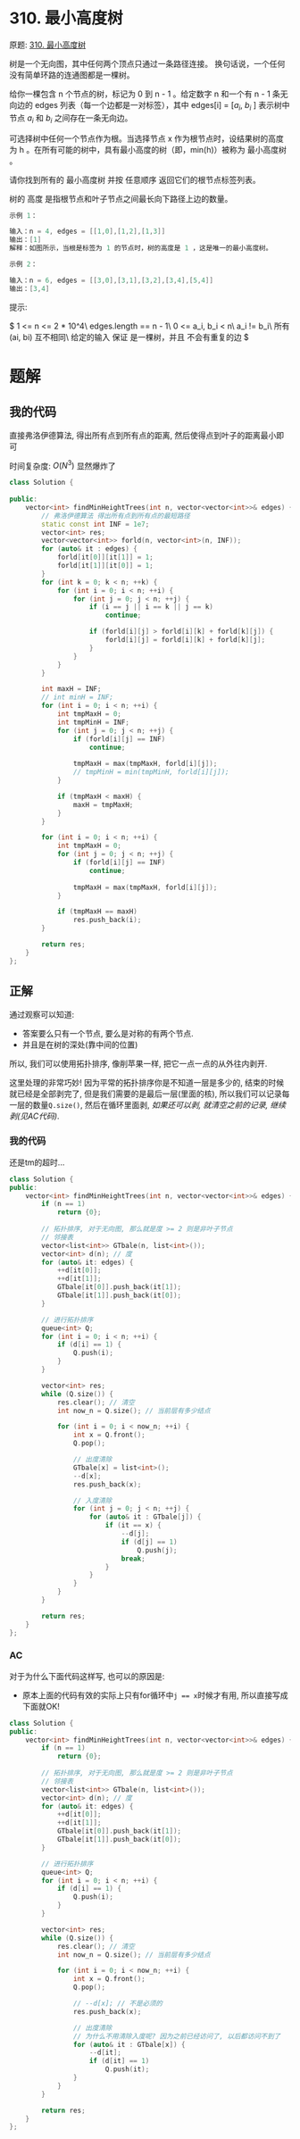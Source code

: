 # 310. 最小高度树
原题: [310. 最小高度树](https://leetcode.cn/problems/minimum-height-trees/description/)

树是一个无向图，其中任何两个顶点只通过一条路径连接。 换句话说，一个任何没有简单环路的连通图都是一棵树。

给你一棵包含 n 个节点的树，标记为 0 到 n - 1 。给定数字 n 和一个有 n - 1 条无向边的 edges 列表（每一个边都是一对标签），其中 edges[i] = [$a_i$, $b_i$ ] 表示树中节点 $a_i$ 和 $b_i$ 之间存在一条无向边。

可选择树中任何一个节点作为根。当选择节点 x 作为根节点时，设结果树的高度为 h 。在所有可能的树中，具有最小高度的树（即，min(h)）被称为 最小高度树 。

请你找到所有的 最小高度树 并按 任意顺序 返回它们的根节点标签列表。

树的 高度 是指根节点和叶子节点之间最长向下路径上边的数量。
 
```c in
示例 1：

输入：n = 4, edges = [[1,0],[1,2],[1,3]]
输出：[1]
解释：如图所示，当根是标签为 1 的节点时，树的高度是 1 ，这是唯一的最小高度树。

示例 2：

输入：n = 6, edges = [[3,0],[3,1],[3,2],[3,4],[5,4]]
输出：[3,4]
```

提示:

$
1 <= n <= 2 * 10^4\\
edges.length == n - 1\\
0 <= a_i, b_i < n\\
a_i != b_i\\
所有 (ai, bi) 互不相同\\
给定的输入 保证 是一棵树，并且 不会有重复的边
$

# 题解
## 我的代码

直接弗洛伊德算法, 得出所有点到所有点的距离, 然后使得点到叶子的距离最小即可

时间复杂度: $O(N^3)$ 显然爆炸了

```C++
class Solution {
    
public:
    vector<int> findMinHeightTrees(int n, vector<vector<int>>& edges) {
        // 弗洛伊德算法 得出所有点到所有点的最短路径
        static const int INF = 1e7;
        vector<int> res;
        vector<vector<int>> forld(n, vector<int>(n, INF));
        for (auto& it : edges) {
            forld[it[0]][it[1]] = 1;
            forld[it[1]][it[0]] = 1;
        }
        for (int k = 0; k < n; ++k) {
            for (int i = 0; i < n; ++i) {
                for (int j = 0; j < n; ++j) {
                    if (i == j || i == k || j == k)
                        continue;

                    if (forld[i][j] > forld[i][k] + forld[k][j]) {
                        forld[i][j] = forld[i][k] + forld[k][j];
                    }
                }
            }
        }

        int maxH = INF;
        // int minH = INF;
        for (int i = 0; i < n; ++i) {
            int tmpMaxH = 0;
            int tmpMinH = INF;
            for (int j = 0; j < n; ++j) {
                if (forld[i][j] == INF)
                    continue;
                
                tmpMaxH = max(tmpMaxH, forld[i][j]);
                // tmpMinH = min(tmpMinH, forld[i][j]);
            }

            if (tmpMaxH < maxH) {
                maxH = tmpMaxH;
            }
        }

        for (int i = 0; i < n; ++i) {
            int tmpMaxH = 0;
            for (int j = 0; j < n; ++j) {
                if (forld[i][j] == INF)
                    continue;
                
                tmpMaxH = max(tmpMaxH, forld[i][j]);
            }

            if (tmpMaxH == maxH)
                res.push_back(i);
        }

        return res;
    }
};
```

## 正解
通过观察可以知道:
- 答案要么只有一个节点, 要么是对称的有两个节点.
- 并且是在树的深处(靠中间的位置)

所以, 我们可以使用拓扑排序, 像削苹果一样, 把它一点一点的从外往内剥开.

这里处理的非常巧妙! 因为平常的拓扑排序你是不知道一层是多少的, 结束的时候就已经是全部剥完了, 但是我们需要的是最后一层(里面的核), 所以我们可以记录每一层的数量`Q.size()`, 然后在循环里面剥, *如果还可以剥, 就清空之前的记录, 继续剥(见AC代码)*.

### 我的代码
还是tm的超时...

```C++
class Solution {
public:
    vector<int> findMinHeightTrees(int n, vector<vector<int>>& edges) {
        if (n == 1)
            return {0};
        
        // 拓扑排序, 对于无向图, 那么就是度 >= 2 则是非叶子节点
        // 邻接表
        vector<list<int>> GTbale(n, list<int>());
        vector<int> d(n); // 度
        for (auto& it: edges) {
            ++d[it[0]];
            ++d[it[1]];
            GTbale[it[0]].push_back(it[1]);
            GTbale[it[1]].push_back(it[0]);
        }

        // 进行拓扑排序
        queue<int> Q;
        for (int i = 0; i < n; ++i) {
            if (d[i] == 1) {
                Q.push(i);
            }
        }

        vector<int> res;
        while (Q.size()) {
            res.clear(); // 清空
            int now_n = Q.size(); // 当前层有多少结点

            for (int i = 0; i < now_n; ++i) {
                int x = Q.front();
                Q.pop();

                // 出度清除
                GTbale[x] = list<int>();
                --d[x];
                res.push_back(x);

                // 入度清除
                for (int j = 0; j < n; ++j) {
                    for (auto& it : GTbale[j]) {
                        if (it == x) {
                            --d[j];
                            if (d[j] == 1)
                                Q.push(j);
                            break;
                        }
                    }
                }
            }
        }

        return res;
    }
};
```

### AC

对于为什么下面代码这样写, 也可以的原因是:

- 原本上面的代码有效的实际上只有for循环中`j == x`时候才有用, 所以直接写成下面就OK!

```C++
class Solution {
public:
    vector<int> findMinHeightTrees(int n, vector<vector<int>>& edges) {
        if (n == 1)
            return {0};
        
        // 拓扑排序, 对于无向图, 那么就是度 >= 2 则是非叶子节点
        // 邻接表
        vector<list<int>> GTbale(n, list<int>());
        vector<int> d(n); // 度
        for (auto& it: edges) {
            ++d[it[0]];
            ++d[it[1]];
            GTbale[it[0]].push_back(it[1]);
            GTbale[it[1]].push_back(it[0]);
        }

        // 进行拓扑排序
        queue<int> Q;
        for (int i = 0; i < n; ++i) {
            if (d[i] == 1) {
                Q.push(i);
            }
        }

        vector<int> res;
        while (Q.size()) {
            res.clear(); // 清空
            int now_n = Q.size(); // 当前层有多少结点

            for (int i = 0; i < now_n; ++i) {
                int x = Q.front();
                Q.pop();

                // --d[x]; // 不是必须的
                res.push_back(x);

                // 出度清除
                // 为什么不用清除入度呢? 因为之前已经访问了, 以后都访问不到了
                for (auto& it : GTbale[x]) {
                    --d[it];
                    if (d[it] == 1)
                        Q.push(it);
                }
            }
        }

        return res;
    }
};
```
